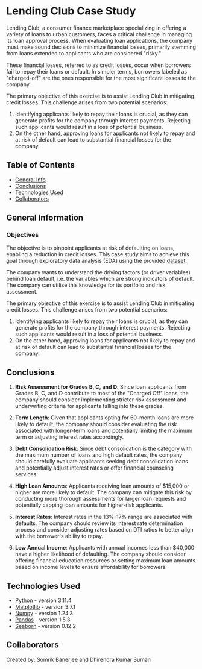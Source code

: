# Lending Club Case Study

Lending Club, a consumer finance marketplace specializing in offering a variety of loans to urban customers, faces a critical challenge in managing its loan approval process. When evaluating loan applications, the company must make sound decisions to minimize financial losses, primarily stemming from loans extended to applicants who are considered "risky."

These financial losses, referred to as credit losses, occur when borrowers fail to repay their loans or default. In simpler terms, borrowers labeled as "charged-off" are the ones responsible for the most significant losses to the company.

The primary objective of this exercise is to assist Lending Club in mitigating credit losses. This challenge arises from two potential scenarios:

1. Identifying applicants likely to repay their loans is crucial, as they can generate profits for the company through interest payments. Rejecting such applicants would result in a loss of potential business.
2. On the other hand, approving loans for applicants not likely to repay and at risk of default can lead to substantial financial losses for the company.

## Table of Contents

- [General Info](#general-information)
- [Conclusions](#conclusions)
- [Technologies Used](#technologies-used)
- [Collaborators](#collaborators)

<!-- You can include any other section that is pertinent to your problem -->

## General Information

### Objectives

The objective is to pinpoint applicants at risk of defaulting on loans, enabling a reduction in credit losses. This case study aims to achieve this goal through exploratory data analysis (EDA) using the provided [dataset](./loan.csv).

The company wants to understand the driving factors (or driver variables) behind loan default, i.e. the variables which are strong indicators of default. The company can utilise this knowledge for its portfolio and risk assessment.

The primary objective of this exercise is to assist Lending Club in mitigating credit losses. This challenge arises from two potential scenarios:

1. Identifying applicants likely to repay their loans is crucial, as they can generate profits for the company through interest payments. Rejecting such applicants would result in a loss of potential business.
2. On the other hand, approving loans for applicants not likely to repay and at risk of default can lead to substantial financial losses for the company.

## Conclusions

1. **Risk Assessment for Grades B, C, and D**: Since loan applicants from Grades B, C, and D contribute to most of the "Charged Off" loans, the company should consider implementing stricter risk assessment and underwriting criteria for applicants falling into these grades.

2. **Term Length**: Given that applicants opting for 60-month loans are more likely to default, the company should consider evaluating the risk associated with longer-term loans and potentially limiting the maximum term or adjusting interest rates accordingly.

3. **Debt Consolidation Risk**: Since debt consolidation is the category with the maximum number of loans and high default rates, the company should carefully evaluate applicants seeking debt consolidation loans and potentially adjust interest rates or offer financial counseling services.

4. **High Loan Amounts**: Applicants receiving loan amounts of $15,000 or higher are more likely to default. The company can mitigate this risk by conducting more thorough assessments for larger loan requests and potentially capping loan amounts for higher-risk applicants.

5. **Interest Rates**: Interest rates in the 13%-17% range are associated with defaults. The company should review its interest rate determination process and consider adjusting rates based on DTI ratios to better align with the borrower's ability to repay.

6. **Low Annual Income**: Applicants with annual incomes less than $40,000 have a higher likelihood of defaulting. The company should consider offering financial education resources or setting maximum loan amounts based on income levels to ensure affordability for borrowers.

## Technologies Used

- [Python](https://www.python.org/) - version 3.11.4
- [Matplotlib](https://matplotlib.org/) - version 3.7.1
- [Numpy](https://numpy.org/) - version 1.24.3
- [Pandas](https://pandas.pydata.org/) - version 1.5.3
- [Seaborn](https://seaborn.pydata.org/) - version 0.12.2

<!-- As the libraries versions keep on changing, it is recommended to mention the version of library used in this project -->

## Collaborators

Created by:
Somrik Banerjee and
Dhirendra Kumar Suman
